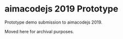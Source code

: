 # aimacodejs 2019 Prototype

Prototype demo submission to aimacodejs 2019.

Moved here for archival purposes.